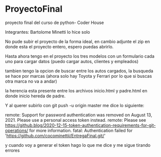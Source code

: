 # ProyectoFinal
proyecto final del curso de python- Coder House

Integrantes: Bartolome Minetti
lo hice solo 

No pude subir el proyecto de la forma ideal, en cambio adjunte el zip en donde esta el proyecto entero, espero puedas abrirlo.

Hasta ahora tengo en el proyecto los tres modelos con un formulario cada uno para cargar datos (puedo cargar autos, clientes y empleados) 

tambien tengo la opcion de buscar entre los autos cargados, la busqueda se hace por marcas (ahora solo hay Toyota y Ferrari por lo que si buscas otra marca no va a andar)

la herencia esta presente entre los archivos inicio.html y padre.html en donde inicio hereda de padre.

Y al querer subirlo con git push -u origin master me dice lo siguiente:

  remote: Support for password authentication was removed on August 13, 2021. Please use a personal access token instead.
  remote: Please see https://github.blog/2020-12-15-token-authentication-requirements-for-git-operations/ for more information.
  fatal: Authentication failed for 'https://github.com/cocominettii/EntregaFinal.git/'

y cuando voy a generar el token hago lo que me dice y me sigue tirando errores
